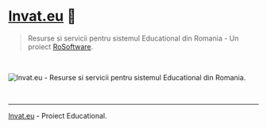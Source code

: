 # [Invat.eu](https://invat.eu) 👋

> Resurse si servicii pentru sistemul Educational din Romania - Un proiect [RoSoftware](https://rosoftware.ro/).

<br />

![Invat.eu - Resurse si servicii pentru sistemul Educational din Romania.](https://user-images.githubusercontent.com/122476040/211899190-564ca89d-762a-4725-840e-4ae71e5964f5.jpg)

<br />

---
[Invat.eu](https://invat.eu) - Proiect Educational.
